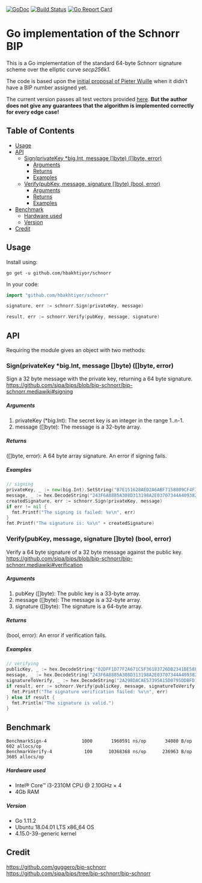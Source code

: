 [![GoDoc](https://godoc.org/github.com/hbakhtiyor/schnorr?status.svg)](https://godoc.org/github.com/hbakhtiyor/schnorr) [![Build Status](https://travis-ci.com/hbakhtiyor/schnorr.svg?branch=master)](https://travis-ci.org/hbakhtiyor/schnorr) [![Go Report Card](https://goreportcard.com/badge/github.com/hbakhtiyor/schnorr)](https://goreportcard.com/report/github.com/hbakhtiyor/schnorr)

Go implementation of the Schnorr BIP
=================

This is a Go implementation of the standard 64-byte Schnorr signature
scheme over the elliptic curve *secp256k1*.

The code is based upon the
[initial proposal of Pieter Wuille](https://github.com/sipa/bips/blob/bip-schnorr/bip-schnorr.mediawiki)
when it didn't have a BIP number assigned yet.

The current version passes all test vectors provided
[here](https://raw.githubusercontent.com/sipa/bips/bip-schnorr/bip-schnorr/test-vectors.csv).
**But the author does not give any guarantees that the algorithm is implemented
correctly for every edge case!**

## Table of Contents

* [Usage](#usage)
* [API](#api)
    * [Sign(privateKey *big.Int, message []byte) ([]byte, error)](#comparea-b-string-float64)
        * [Arguments](#arguments)
        * [Returns](#returns)
        * [Examples](#examples)
    * [Verify(pubKey, message, signature []byte) (bool, error)](#findbestmatchs-string-targets-string-matchresult)
        * [Arguments](#arguments-1)
        * [Returns](#returns-1)
        * [Examples](#examples-1)
* [Benchmark](#benchmark)
   * [Hardware used](#hardware-used)
   * [Version](#version)
* [Credit](#credit)


## Usage
Install using:

```shell
go get -u github.com/hbakhtiyor/schnorr
```

In your code:

```go
import "github.com/hbakhtiyor/schnorr"

signature, err := schnorr.Sign(privateKey, message)

result, err := schnorr.Verify(pubKey, message, signature)
```
## API

Requiring the module gives an object with two methods:

### Sign(privateKey *big.Int, message []byte) ([]byte, error)

Sign a 32 byte message with the private key, returning a 64 byte signature.
https://github.com/sipa/bips/blob/bip-schnorr/bip-schnorr.mediawiki#signing

##### Arguments
  
1. privateKey (*big.Int): The secret key is an integer in the range 1..n-1.
2. message ([]byte): The message is a 32-byte array.
  
##### Returns
  
([]byte, error): A 64 byte array signature. An error if signing fails.

##### Examples
  
```go
// signing
privateKey, _ := new(big.Int).SetString("B7E151628AED2A6ABF7158809CF4F3C762E7160F38B4DA56A784D9045190CFEF", 16)
message, _ := hex.DecodeString("243F6A8885A308D313198A2E03707344A4093822299F31D0082EFA98EC4E6C89")
createdSignature, err := schnorr.Sign(privateKey, message)
if err != nil {
  fmt.Printf("The signing is failed: %v\n", err)
}
fmt.Printf("The signature is: %x\n" + createdSignature)
```

### Verify(pubKey, message, signature []byte) (bool, error)

Verify a 64 byte signature of a 32 byte message against the public key.
https://github.com/sipa/bips/blob/bip-schnorr/bip-schnorr.mediawiki#verification

##### Arguments

1. pubKey ([]byte): The public key is a 33-byte array.
2. message ([]byte): The message is a 32-byte array.
3. signature ([]byte): The signature is a 64-byte array.

##### Returns
(bool, error): An error if verification fails.

##### Examples
```go
// verifying
publicKey, _ := hex.DecodeString("02DFF1D77F2A671C5F36183726DB2341BE58FEAE1DA2DECED843240F7B502BA659")
message, _ := hex.DecodeString("243F6A8885A308D313198A2E03707344A4093822299F31D0082EFA98EC4E6C89")
signatureToVerify, _ := hex.DecodeString("2A298DACAE57395A15D0795DDBFD1DCB564DA82B0F269BC70A74F8220429BA1D1E51A22CCEC35599B8F266912281F8365FFC2D035A230434A1A64DC59F7013FD"
if result, err := schnorr.Verify(publicKey, message, signatureToVerify); err != nil {
  fmt.Printf("The signature verification failed: %v\n", err)
} else if result {
  fmt.Println("The signature is valid.")
}
```

## Benchmark

```
BenchmarkSign-4     	    1000	   1960591 ns/op	   34080 B/op	     602 allocs/op
BenchmarkVerify-4   	     100	  10368368 ns/op	  236963 B/op	    3605 allocs/op
```

##### Hardware used

* Intel® Core™ i3-2310M CPU @ 2.10GHz × 4
* 4Gb RAM

##### Version

* Go 1.11.2
* Ubuntu 18.04.01 LTS x86_64 OS
* 4.15.0-39-generic kernel

## Credit
https://github.com/guggero/bip-schnorr
https://github.com/sipa/bips/tree/bip-schnorr/bip-schnorr
